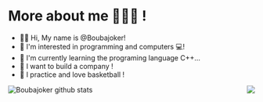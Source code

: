 # More about me 🙋🏾‍♂️ !

- 👋🏾 Hi, My name is @Boubajoker!
- 👀 I'm interested in programming and computers 💻!
- 🌱 I'm currently learning the programing language C++...
- 💞️ I want to build a company !
- 🏀 I practice and love basketball !
<!---
Boubajoker/Boubajoker is a ✨ special ✨ repository because its `README.md` (this file) appears on your GitHub profile.
You can click the Preview link to take a look at your changes.
--->
<a href="https://github.com/Boubajoker?tab=repositories">
 <img align="left" src="https://github-readme-stats.vercel.app/api?username=Boubajoker&count_private=true&show_icons=true&theme=radical" alt="Boubajoker github stats"/>
</a>
<a href="https://github.com/Boubajoker?tab=repositories">
  <img align="right" src="https://github-readme-stats.vercel.app/api/top-langs/?username=Boubajoker&count_private=true&show_icons=true&theme=radical" />
</a>

